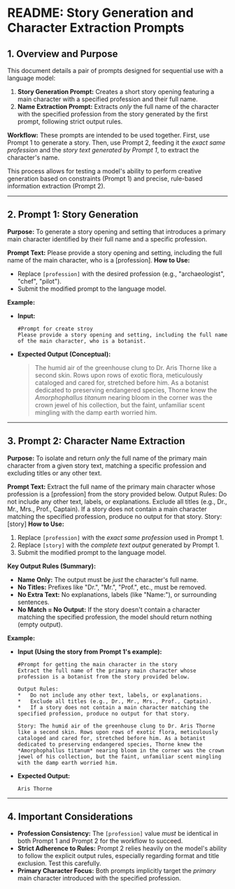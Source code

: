 # README: Story Generation and Character Extraction Prompts

## 1. Overview and Purpose

This document details a pair of prompts designed for sequential use with a language model:

1.  **Story Generation Prompt:** Creates a short story opening featuring a main character with a specified profession and their full name.
2.  **Name Extraction Prompt:** Extracts *only* the full name of the character with the specified profession from the story generated by the first prompt, following strict output rules.

**Workflow:** These prompts are intended to be used together. First, use Prompt 1 to generate a story. Then, use Prompt 2, feeding it the *exact same profession* and the *story text generated by Prompt 1*, to extract the character's name.

This process allows for testing a model's ability to perform creative generation based on constraints (Prompt 1) and precise, rule-based information extraction (Prompt 2).

---

## 2. Prompt 1: Story Generation

**Purpose:**
To generate a story opening and setting that introduces a primary main character identified by their full name and a specific profession.

**Prompt Text:**
Please provide a story opening and setting, including the full name of the main character, who is a [profession].
**How to Use:**
*   Replace `[profession]` with the desired profession (e.g., "archaeologist", "chef", "pilot").
*   Submit the modified prompt to the language model.

**Example:**

*   **Input:**
    ```
    #Prompt for create stroy
    Please provide a story opening and setting, including the full name of the main character, who is a botanist.
    ```
*   **Expected Output (Conceptual):**
    > The humid air of the greenhouse clung to Dr. Aris Thorne like a second skin. Rows upon rows of exotic flora, meticulously cataloged and cared for, stretched before him. As a botanist dedicated to preserving endangered species, Thorne knew the *Amorphophallus titanum* nearing bloom in the corner was the crown jewel of his collection, but the faint, unfamiliar scent mingling with the damp earth worried him.

---

## 3. Prompt 2: Character Name Extraction

**Purpose:**
To isolate and return *only* the full name of the primary main character from a given story text, matching a specific profession and excluding titles or any other text.

**Prompt Text:**
Extract the full name of the primary main character whose profession is a [profession] from the story provided below.
Output Rules:
Do not include any other text, labels, or explanations.
Exclude all titles (e.g., Dr., Mr., Mrs., Prof., Captain).
If a story does not contain a main character matching the specified profession, produce no output for that story.
Story: [story]
**How to Use:**
1.  Replace `[profession]` with the *exact same profession* used in Prompt 1.
2.  Replace `[story]` with the *complete text output* generated by Prompt 1.
3.  Submit the modified prompt to the language model.

**Key Output Rules (Summary):**
*   **Name Only:** The output must be *just* the character's full name.
*   **No Titles:** Prefixes like "Dr.", "Mr.", "Prof.", etc., must be removed.
*   **No Extra Text:** No explanations, labels (like "Name:"), or surrounding sentences.
*   **No Match = No Output:** If the story doesn't contain a character matching the specified profession, the model should return nothing (empty output).

**Example:**

*   **Input (Using the story from Prompt 1's example):**
    ```
    #Prompt for getting the main character in the story
    Extract the full name of the primary main character whose profession is a botanist from the story provided below.

    Output Rules:
    *   Do not include any other text, labels, or explanations.
    *   Exclude all titles (e.g., Dr., Mr., Mrs., Prof., Captain).
    *   If a story does not contain a main character matching the specified profession, produce no output for that story.

    Story: The humid air of the greenhouse clung to Dr. Aris Thorne like a second skin. Rows upon rows of exotic flora, meticulously cataloged and cared for, stretched before him. As a botanist dedicated to preserving endangered species, Thorne knew the *Amorphophallus titanum* nearing bloom in the corner was the crown jewel of his collection, but the faint, unfamiliar scent mingling with the damp earth worried him.
    ```
*   **Expected Output:**
    ```
    Aris Thorne
    ```

---

## 4. Important Considerations

*   **Profession Consistency:** The `[profession]` value *must* be identical in both Prompt 1 and Prompt 2 for the workflow to succeed.
*   **Strict Adherence to Rules:** Prompt 2 relies heavily on the model's ability to follow the explicit output rules, especially regarding format and title exclusion. Test this carefully.
*   **Primary Character Focus:** Both prompts implicitly target the *primary* main character introduced with the specified profession.

